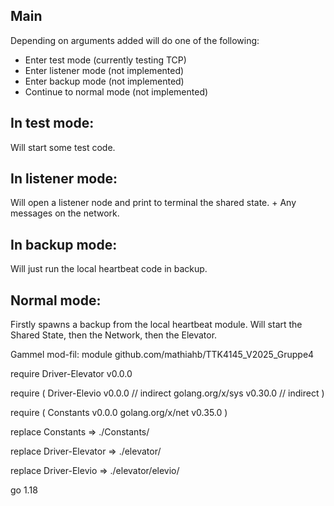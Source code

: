 Main
---

Depending on arguments added will do one of the following:

- Enter test mode (currently testing TCP)
- Enter listener mode (not implemented)
- Enter backup mode (not implemented)
- Continue to normal mode (not implemented)

In test mode:
---
Will start some test code.

In listener mode:
---
Will open a listener node and print to terminal the shared state. + Any messages on the network.

In backup mode:
---
Will just run the local heartbeat code in backup.

Normal mode:
---
Firstly spawns a backup from the local heartbeat module.
Will start the Shared State, then the Network, then the Elevator.


Gammel mod-fil:
module github.com/mathiahb/TTK4145_V2025_Gruppe4

require Driver-Elevator v0.0.0

require (
	Driver-Elevio v0.0.0 // indirect
	golang.org/x/sys v0.30.0 // indirect
)

require (
	Constants v0.0.0
	golang.org/x/net v0.35.0
)

replace Constants => ./Constants/

replace Driver-Elevator => ./elevator/

replace Driver-Elevio => ./elevator/elevio/

go 1.18